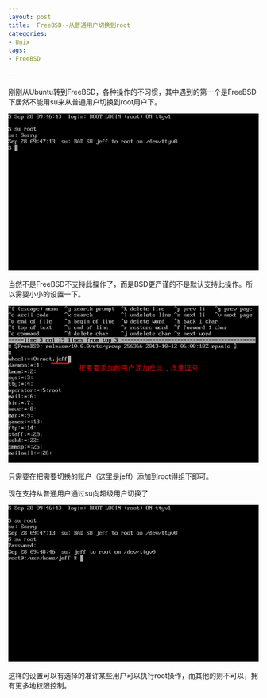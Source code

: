 ```yaml
---
layout: post
title:  FreeBSD--从普通用户切换到root
categories:
- Unix
tags:
- FreeBSD

---
```

刚刚从Ubuntu转到FreeBSD，各种操作的不习惯，其中遇到的第一个是FreeBSD下居然不能用su来从普通用户切换到root用户下。

![bsd-default-su](./bsd-imgs/bsd000.png "默认的BSD不支持su到root用户")

当然不是FreeBSD不支持此操作了，而是BSD更严谨的不是默认支持此操作。所以需要小小的设置一下。

![bsd-su-modify](./bsd-imgs/bsd001.png "修改BSD的用户组设置")

只需要在把需要切换的账户（这里是jeff）添加到root得组下即可。

现在支持从普通用户通过su向超级用户切换了

![bsd-su-support](./bsd-imgs/bsd002.png "BSD修改组后支持普通用户su向超级用户切换")

这样的设置可以有选择的准许某些用户可以执行root操作，而其他的则不可以，拥有更多地权限控制。